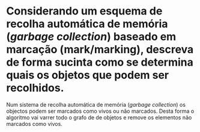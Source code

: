 # Considerando um esquema de recolha automática de memória (_garbage collection_) baseado em marcação (mark/marking), descreva de forma sucinta como se determina quais os objetos que podem ser recolhidos.
Num sistema de recolha automática de memória (_garbage collection_) os objectos podem ser marcados como vivos ou não marcados. Desta forma o algoritmo vai varrer todo o grafo de de objetos e remove os elementos não marcados como vivos.